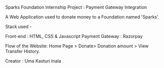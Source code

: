 Sparks Foundation Internship Project : Payment Gateway Integration

A Web Application used to donate money to a Foundation named 'Sparks'.

Stack used -

Front-end : HTML, CSS & Javascript 
Payment Gateway : Razorpay

Flow of the Website: Home Page > Donate> Donation amount > View Transfer History.

Creator : Uma Kasturi Inala
